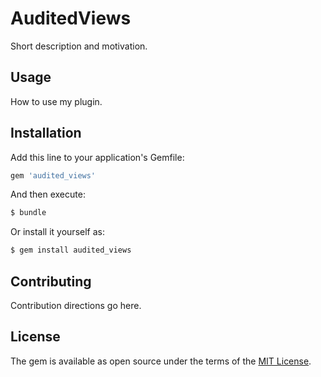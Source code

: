 # AuditedViews
Short description and motivation.

## Usage
How to use my plugin.

## Installation
Add this line to your application's Gemfile:

```ruby
gem 'audited_views'
```

And then execute:
```bash
$ bundle
```

Or install it yourself as:
```bash
$ gem install audited_views
```

## Contributing
Contribution directions go here.

## License
The gem is available as open source under the terms of the [MIT License](http://opensource.org/licenses/MIT).
